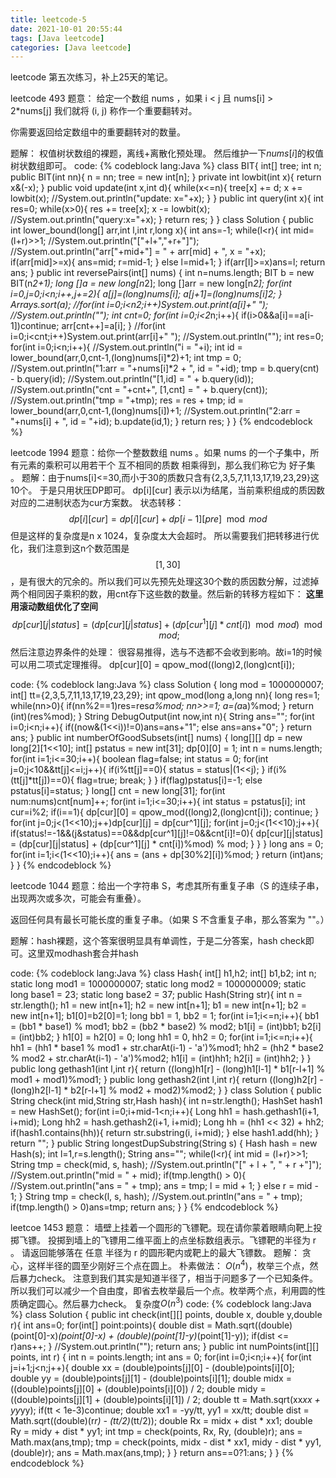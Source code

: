 ```yaml
---
title: leetcode-5
date: 2021-10-01 20:55:44
tags: [Java leetcode]
categories: [Java leetcode]
---
```

leetcode 第五次练习，补上25天的笔记。
<!--more-->
leetcode 493
题意：
给定一个数组 nums ，如果 i < j 且 nums[i] > 2*nums[j] 我们就将 (i, j) 称作一个重要翻转对。

你需要返回给定数组中的重要翻转对的数量。

题解：
权值树状数组的裸题，离线+离散化预处理。
然后维护一下$nums[i]$的权值树状数组即可。
code:
{% codeblock lang:Java %}
class BIT{
    int[] tree;
    int n;
    public BIT(int nn){
        n = nn;
        tree = new int[n];
    }
    private int lowbit(int x){
        return x&(-x);
    }
    public void update(int x,int d){
        while(x<=n){
            tree[x] += d;
            x += lowbit(x);
            //System.out.println("update: x="+x);
        }
    }
    public int query(int x){
        int res=0;
        while(x>0){
            res += tree[x];
            x -= lowbit(x);
            //System.out.println("query:x="+x);
        }
        return res;
    }
}
class Solution {
    public int lower_bound(long[] arr,int l,int r,long x){
        int ans=-1;
        while(l<r){
            int mid=(l+r)>>1;
            //System.out.println("["+l+","+r+"]");
            //System.out.println("arr["+mid+"] = " + arr[mid] + ", x = "+x);
            if(arr[mid]>=x){
                ans=mid;
                r=mid-1;
            }
            else l=mid+1;
        }
        if(arr[l]>=x)ans=l;
        return ans;
    }
    public int reversePairs(int[] nums) {
        int n=nums.length;
        BIT b = new BIT(n*2+1);
        long []a = new long[n*2];
        long []arr = new long[n*2];
        for(int i=0,j=0;i<n;i++,j+=2){
            a[j]=(long)nums[i];
            a[j+1]=(long)nums[i]*2;
        }
        Arrays.sort(a);
        //for(int i=0;i<n*2;i++)System.out.print(a[i]+" ");
        //System.out.println("");
        int cnt=0;
        for(int i=0;i<2*n;i++){
            if(i>0&&a[i]==a[i-1])continue;
            arr[cnt++]=a[i];
        }
        //for(int i=0;i<cnt;i++)System.out.print(arr[i]+" ");
        //System.out.println("");
        int res=0;
        for(int i=0;i<n;i++){
            //System.out.println("i = "+i);
            int id = lower_bound(arr,0,cnt-1,(long)nums[i]*2)+1;
            int tmp = 0;
            //System.out.println("1:arr = "+nums[i]*2 + ", id = "+id);
            tmp = b.query(cnt) - b.query(id);
            //System.out.println("[1,id] = " + b.query(id));
            //System.out.println("cnt = "+cnt+", [1,cnt] = " + b.query(cnt));
            //System.out.println("tmp = "+tmp);
            res = res + tmp;
            id = lower_bound(arr,0,cnt-1,(long)nums[i])+1;
            //System.out.println("2:arr = "+nums[i] + ", id = "+id);
            b.update(id,1);
        }
        return res;
    }
}
{% endcodeblock %}

leetcode 1994
题意：给你一个整数数组 nums 。如果 nums 的一个子集中，所有元素的乘积可以用若干个 互不相同的质数 相乘得到，那么我们称它为 好子集 。
题解：由于nums[i]<=30,而小于30的质数只含有{2,3,5,7,11,13,17,19,23,29}这10个。
于是只用状压DP即可。
dp[i][cur] 表示以i为结尾，当前乘积组成的质因数对应的二进制状态为cur方案数。
状态转移：
$$ dp[i][cur] = dp[i][cur] + dp[i-1][pre] \mod mod$$
但是这样的复杂度是n x 1024，复杂度太大会超时。
所以需要我们把转移进行优化，我们注意到这n个数范围是$$[1,30]$$，是有很大的冗余的。所以我们可以先预先处理这30个数的质因数分解，过滤掉两个相同因子乘积的数，用cnt存下这些数的数量。然后新的转移方程如下：
**这里用滚动数组优化了空间**
$$ dp[cur][j|status] = (dp[cur][j|status] + (dp[cur^1][j] * cnt[i])\mod mod) \mod mod;$$
然后注意边界条件的处理：
很容易推得，选与不选都不会收到影响。故i=1的时候可以用二项式定理推得。
dp[cur][0] = qpow_mod((long)2,(long)cnt[i]);

code:
{% codeblock lang:Java %}
class Solution {
    long mod = 1000000007;
    int[] tt={2,3,5,7,11,13,17,19,23,29};
    int qpow_mod(long a,long nn){
        long res=1;
        while(nn>0){
            if(nn%2==1)res=res*a%mod;
            nn>>=1;
            a=(a*a)%mod;
        }
        return (int)(res%mod);
    }
    String DebugOutput(int now,int n){
        String ans="";
        for(int i=0;i<n;i++){
            if((now&(1<<i))!=0)ans=ans+"1";
            else ans=ans+"0";
        }
        return ans;
    }
    public int numberOfGoodSubsets(int[] nums) {
        long[][] dp = new long[2][1<<10];
        int[] pstatus = new int[31];
        dp[0][0] = 1;
        int n = nums.length;
        for(int i=1;i<=30;i++){
            boolean flag=false;
            int status = 0;
            for(int j=0;j<10&&tt[j]<=i;j++){
                if(i%tt[j]==0){
                    status = status|(1<<j);
                }
                if(i%(tt[j]*tt[j])==0){
                    flag=true;
                    break;
                }
            }
            if(flag)pstatus[i]=-1;
            else pstatus[i]=status;
        }
        long[] cnt = new long[31];
        for(int num:nums)cnt[num]++;
        for(int i=1;i<=30;i++){
            int status = pstatus[i];
            int cur=i%2;
            if(i==1){
                dp[cur][0] = qpow_mod((long)2,(long)cnt[i]);
                continue;
            }
            for(int j=0;j<(1<<10);j++)dp[cur][j] = dp[cur^1][j];
            for(int j=0;j<(1<<10);j++){
                if(status!=-1&&(j&status)==0&&dp[cur^1][j]!=0&&cnt[i]!=0){
                    dp[cur][j|status] = (dp[cur][j|status] + (dp[cur^1][j] * cnt[i])%mod) % mod;
                }
            }
        }
        long ans = 0;
        for(int i=1;i<(1<<10);i++){
            ans = (ans + dp[30%2][i])%mod;
        }
        return (int)ans;
    }
}
{% endcodeblock %}

leetcode 1044
题意：给出一个字符串 S，考虑其所有重复子串（S 的连续子串，出现两次或多次，可能会有重叠）。

返回任何具有最长可能长度的重复子串。（如果 S 不含重复子串，那么答案为 ""。）

题解：hash裸题，这个答案很明显具有单调性，于是二分答案，hash check即可。这里双modhash套合并hash

code:
{% codeblock lang:Java %}
class Hash{
    int[] h1,h2;
    int[] b1,b2;
    int n;
    static long mod1 = 1000000007;
    static long mod2 = 1000000009;
    static long base1 = 23;
    static long base2 = 37;
    public Hash(String str){
        int n = str.length();
        h1 = new int[n+1];
        h2 = new int[n+1];
        b1 = new int[n+1];
        b2 = new int[n+1];
        b1[0]=b2[0]=1;
        long bb1 = 1, bb2 = 1;
        for(int i=1;i<=n;i++){
             bb1 = (bb1 * base1) % mod1;
             bb2 = (bb2 * base2) % mod2;
             b1[i] = (int)bb1;
             b2[i] = (int)bb2;
        }
        h1[0] = h2[0] = 0;
        long hh1 = 0, hh2 = 0;
        for(int i=1;i<=n;i++){
            hh1 = (hh1 * base1 % mod1 + str.charAt(i-1) - 'a')%mod1;
            hh2 = (hh2 * base2 % mod2 + str.charAt(i-1) - 'a')%mod2;
            h1[i] = (int)hh1;
            h2[i] = (int)hh2;
        }
    }
    public long gethash1(int l,int r){
        return ((long)h1[r] - 
            (long)h1[l-1] * b1[r-l+1] % mod1 + mod1)%mod1;
    }
    public long gethash2(int l,int r){
        return ((long)h2[r] - 
            (long)h2[l-1] * b2[r-l+1] % mod2 + mod2)%mod2;
    }
}
class Solution {
    public String check(int mid,String str,Hash hash){
        int n=str.length();
        HashSet<Long> hash1 = new HashSet<Long>();
        for(int i=0;i+mid-1<n;i++){
            Long hh1 = hash.gethash1(i+1, i+mid);
            Long hh2 = hash.gethash2(i+1, i+mid);
            Long hh = (hh1 << 32) + hh2;
            if(hash1.contains(hh)){
                return str.substring(i, i+mid);
            }
            else hash1.add(hh);
        }
        return "";
    }
    public String longestDupSubstring(String s) {
        Hash hash = new Hash(s);
        int l=1,r=s.length();
        String ans="";
        while(l<r){
            int mid = (l+r)>>1;
            String tmp = check(mid, s, hash);
            //System.out.println("[" + l + ", " + r +"]");
            //System.out.println("mid = " + mid);
            if(tmp.length() > 0){
                //System.out.println("ans = " + tmp);
                ans = tmp;
                l = mid + 1;
            }
            else r = mid - 1;
        }
        String tmp = check(l, s, hash);
        //System.out.println("ans = " + tmp);
        if(tmp.length() > 0)ans=tmp;
        return ans;
    }
}
{% endcodeblock %}

leetcoe 1453
题意：
墙壁上挂着一个圆形的飞镖靶。现在请你蒙着眼睛向靶上投掷飞镖。
投掷到墙上的飞镖用二维平面上的点坐标数组表示。飞镖靶的半径为 r 。
请返回能够落在 任意 半径为 r 的圆形靶内或靶上的最大飞镖数。
题解：
贪心，这样半径的圆至少刚好三个点在圆上。
朴素做法：
$O(n^4)$，枚举三个点，然后暴力check。
注意到我们其实是知道半径了，相当于问题多了一个已知条件。所以我们可以减少一个自由度，即省去枚举最后一个点。枚举两个点，利用圆的性质确定圆心。然后暴力check。
复杂度$O(n^3)$
code:
{% codeblock lang:Java %}
class Solution {
    public int check(int[][] points, double x, double y,double r){
        int ans=0;
        for(int[] point:points){
            double dist = Math.sqrt((double)(point[0]-x)*(point[0]-x) + (double)(point[1]-y)*(point[1]-y));
            if(dist <= r)ans++;
        }
        //System.out.println("");
        return ans;
    }
    public int numPoints(int[][] points, int r) {
        int n = points.length;
        int ans = 0;
        for(int i=0;i<n;i++){
            for(int j=i+1;j<n;j++){
                double xx = (double)points[j][0] - (double)points[i][0];
                double yy = (double)points[j][1] - (double)points[i][1];
                double midx = ((double)points[j][0] + (double)points[i][0]) / 2;
                double midy = ((double)points[j][1] + (double)points[i][1]) / 2;
                double tt = Math.sqrt(xx*xx + yy*yy);
                if(tt < 1e-3)continue;
                double xx1 = -yy/tt, yy1 = xx/tt;
                double dist = Math.sqrt((double)(r*r) - (tt/2)*(tt/2));
                double Rx = midx + dist * xx1;
                double Ry = midy + dist * yy1;
                int tmp = check(points, Rx, Ry, (double)r);
                ans = Math.max(ans,tmp);
                tmp = check(points, midx - dist * xx1, midy - dist * yy1, (double)r);
                ans = Math.max(ans,tmp);
            }
        }
        return ans==0?1:ans;
    }
}
{% endcodeblock %}
